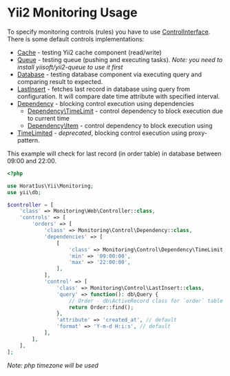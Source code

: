 # Yii2 Monitoring Usage

To specify monitoring controls (rules) you have to use [ControlInterface](../src/ControlInterface.php).
There is some default controls implementations:

- [Cache](../src/Control/Cache.php) - testing Yii2 cache component (read/write)
- [Queue](../src/Control/Queue.php) - testing queue (pushing and executing tasks).
*Note: you need to install yiisoft/yii2-queue to use it first*
- [Database](../src/Control/Database.php) - testing database component via executing query
and comparing result to expected.
- [LastInsert](../src/Control/LastInsert.php) - fetches last record in database using query from configuration.
It will compare date time attribute with specified interval.
- [Dependency](../src/Control/Dependency.php) - blocking control execution using dependencies
    - [Dependency\TimeLimit](../src/Control/Dependency/TimeLimit.php) - control dependency to block execution due to current time
    - [Dependency\Item](../src/Control/Dependency/Item.php) - control dependency to block execution using
- [TimeLimited](../src/Control/TimeLimited.php) - *deprecated*, blocking control execution using proxy-pattern.  

This example will check for last record (in order table) in database between 09:00 and 22:00.    
```php
<?php

use Horat1us\Yii\Monitoring;
use yii\db;

$controller = [
    'class' => Monitoring\Web\Controller::class,
    'controls' => [
        'orders' => [
            'class' => Monitoring\Control\Dependency::class,
            'dependencies' => [
                [
                    'class' => Monitoring\Control\Dependency\TimeLimit::class,
                    'min' => '09:00:00',
                    'max' => '22:00:00',     
                ],    
            ],
            'control' => [
                'class' => Monitoring\Control\LastInsert::class,    
                'query' => function(): db\Query {
                    // Order - db\ActiveRecord class for `order` table
                    return Order::find();
                },
                'attribute' => 'created_at', // default
                'format' => 'Y-m-d H:i:s', // default
            ],
        ],    
    ],
];
```
*Note: php timezone will be used*
